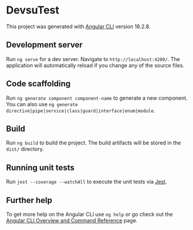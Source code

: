 # DevsuTest

This project was generated with [Angular CLI](https://github.com/angular/angular-cli) version 18.2.8.

## Development server

Run `ng serve` for a dev server. Navigate to `http://localhost:4200/`. The application will automatically reload if you change any of the source files.

## Code scaffolding

Run `ng generate component component-name` to generate a new component. You can also use `ng generate directive|pipe|service|class|guard|interface|enum|module`.

## Build

Run `ng build` to build the project. The build artifacts will be stored in the `dist/` directory.

## Running unit tests

Run `jest --coverage --watchAll` to execute the unit tests via [Jest](https://jestjs.io/docs/configuration).

## Further help

To get more help on the Angular CLI use `ng help` or go check out the [Angular CLI Overview and Command Reference](https://angular.dev/tools/cli) page.

